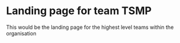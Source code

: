 # Landing page for team TSMP
This would be the landing page for the highest level teams within the organisation
